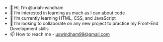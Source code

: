 - 👋 Hi, I’m @uriah-windham
- 👀 I’m interested in learning as much as I can about code
- 🌱 I’m currently learning HTML, CSS, and JavaScript
- 💞️ I’m looking to collaborate on any new project to practice my Front-End Development skills
- 📫 How to reach me - uswindham99@gmail.com

<!---
uriah-windham/uriah-windham is a ✨ special ✨ repository because its `README.md` (this file) appears on your GitHub profile.
You can click the Preview link to take a look at your changes.
--->
